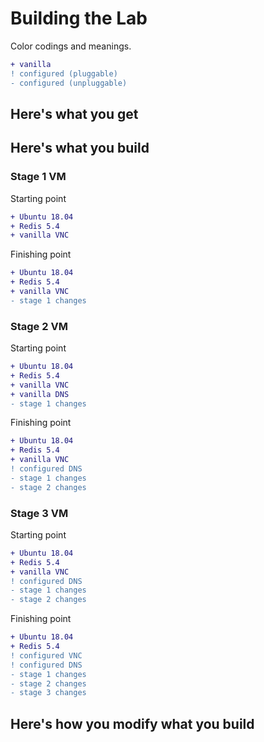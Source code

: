 # Building the Lab

Color codings and meanings.

```diff
+ vanilla
! configured (pluggable)
- configured (unpluggable)
```

## Here's what you get

## Here's what you build

### Stage 1 VM

Starting point

```diff
+ Ubuntu 18.04
+ Redis 5.4 
+ vanilla VNC
```

Finishing point

```diff
+ Ubuntu 18.04
+ Redis 5.4 
+ vanilla VNC
- stage 1 changes
```

### Stage 2 VM

Starting point

```diff
+ Ubuntu 18.04
+ Redis 5.4 
+ vanilla VNC
+ vanilla DNS
- stage 1 changes
```

Finishing point

```diff
+ Ubuntu 18.04
+ Redis 5.4 
+ vanilla VNC
! configured DNS
- stage 1 changes
- stage 2 changes
```

### Stage 3 VM

Starting point

```diff
+ Ubuntu 18.04
+ Redis 5.4 
+ vanilla VNC
! configured DNS
- stage 1 changes
- stage 2 changes
```

Finishing point

```diff
+ Ubuntu 18.04
+ Redis 5.4 
! configured VNC
! configured DNS
- stage 1 changes
- stage 2 changes
- stage 3 changes
```

## Here's how you modify what you build
